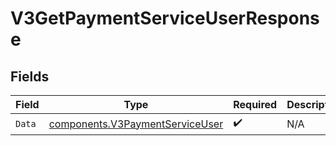 # V3GetPaymentServiceUserResponse


## Fields

| Field                                                                              | Type                                                                               | Required                                                                           | Description                                                                        |
| ---------------------------------------------------------------------------------- | ---------------------------------------------------------------------------------- | ---------------------------------------------------------------------------------- | ---------------------------------------------------------------------------------- |
| `Data`                                                                             | [components.V3PaymentServiceUser](../../models/components/v3paymentserviceuser.md) | :heavy_check_mark:                                                                 | N/A                                                                                |